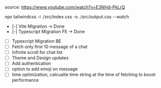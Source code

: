 source: https://www.youtube.com/watch?v=E3NHd-PkLrQ

npx tailwindcss -i ./src/index.css -o ./src/output.css --watch

- [-] Vite Migration -> Done
- [-] Typescript Migration FE -> Done
- [ ] Typescript Migration BE
- [ ] Fetch only first 10 message of a chat
- [ ] Infinite scroll for chat list
- [ ] Theme and Design updates
- [ ] Add authentication
- [ ] option to add emoji on message
- [ ] time optimization, calcualte time string at the time of fetching to boost performance
